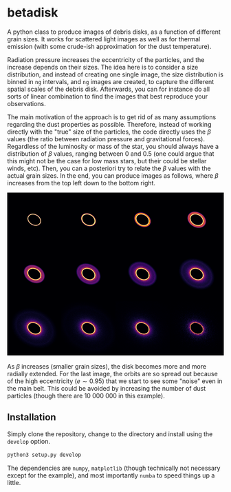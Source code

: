 # betadisk

A python class to produce images of debris disks, as a function of different grain sizes. It works for scattered light images as well as for thermal emission (with some crude-ish approximation for the dust temperature).

Radiation pressure increases the eccentricity of the particles, and the increase depends on their sizes. The idea here is to consider a size distribution, and instead of creating one single image, the size distribution is binned in `ng` intervals, and `ng` images are created, to capture the different spatial scales of the debris disk. Afterwards, you can for instance do all sorts of linear combination to find the images that best reproduce your observations.

The main motivation of the approach is to get rid of as many assumptions regarding the dust properties as possible. Therefore, instead of working directly with the "true" size of the particles, the code directly uses the $\beta$ values (the ratio between radiation pressure and gravitational forces). Regardless of the luminosity or mass of the star, you should always have a distribution of $\beta$ values, ranging between 0 and 0.5 (one could argue that this might not be the case for low mass stars, but their could be stellar winds, etc). Then, you can a posteriori try to relate the $\beta$ values with the actual grain sizes. In the end, you can produce images as follows, where $\beta$ increases from the top left down to the bottom right.

![pretty](screenshots/pretty.png)

As $\beta$ increases (smaller grain sizes), the disk becomes more and more radially extended. For the last image, the orbits are so spread out because of the high eccentricity ($e \sim 0.95$) that we start to see some "noise" even in the main belt. This could be avoided by increasing the number of dust particles (though there are 10 000 000 in this example).

## Installation

Simply clone the repository, change to the directory and install using the `develop` option.

```python
python3 setup.py develop
```

The dependencies are `numpy`, `matplotlib` (though technically not necessary except for the example), and most importantly `numba` to speed things up a little.


